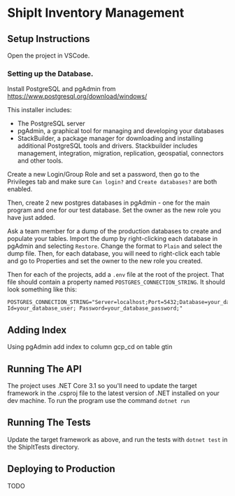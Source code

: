 # ShipIt Inventory Management

## Setup Instructions
Open the project in VSCode.

### Setting up the Database.

Install PostgreSQL and pgAdmin from https://www.postgresql.org/download/windows/

This installer includes:

- The PostgreSQL server
- pgAdmin, a graphical tool for managing and developing your databases
- StackBuilder, a package manager for downloading and installing additional PostgreSQL tools and drivers. Stackbuilder includes management, integration, migration, replication, geospatial, connectors and other tools.

Create a new Login/Group Role and set a password, then go to the Privileges tab and make sure `Can login?` and `Create databases?` are both enabled.

Then, create 2 new postgres databases in pgAdmin - one for the main program and one for our test database. Set the owner as the new role you have just added.

Ask a team member for a dump of the production databases to create and populate your tables. Import the dump by right-clicking each database in pgAdmin and selecting `Restore`. Change the format to `Plain` and select the dump file. Then, for each database, you will need to right-click each table and go to Properties and set the owner to the new role you created.

Then for each of the projects, add a `.env` file at the root of the project.
That file should contain a property named `POSTGRES_CONNECTION_STRING`.
It should look something like this:
```
POSTGRES_CONNECTION_STRING="Server=localhost;Port=5432;Database=your_database_name;User Id=your_database_user; Password=your_database_password;"

```
## Adding Index
Using pgAdmin add index to column gcp_cd on table gtin

## Running The API
The project uses .NET Core 3.1 so you'll need to update the target framework in the .csproj file to the latest version of .NET installed on your dev machine.
To run the program use the command `dotnet run` 

## Running The Tests
Update the target framework as above, and run the tests with `dotnet test` in the ShipItTests directory.

## Deploying to Production
TODO



